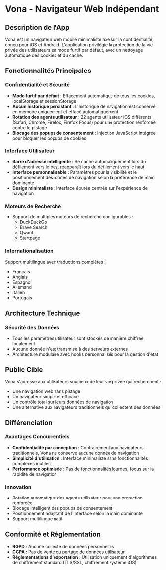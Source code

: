 # Vona - Navigateur Web Indépendant

## Description de l'App

Vona est un navigateur web mobile minimaliste axé sur la confidentialité, conçu pour iOS et Android. L'application privilégie la protection de la vie privée des utilisateurs en mode furtif par défaut, avec un nettoyage automatique des cookies et du cache.

## Fonctionnalités Principales

### Confidentialité et Sécurité
- **Mode furtif par défaut** : Effacement automatique de tous les cookies, localStorage et sessionStorage
- **Aucun historique persistant** : L'historique de navigation est conservé en mémoire uniquement et effacé automatiquement
- **Rotation des agents utilisateur** : 22 agents utilisateur iOS différents (Safari, Chrome, Firefox, Firefox Focus) pour une protection renforcée contre le pistage
- **Blocage des popups de consentement** : Injection JavaScript intégrée pour bloquer les popups de cookies

### Interface Utilisateur
- **Barre d'adresse intelligente** : Se cache automatiquement lors du défilement vers le bas, réapparaît lors du défilement vers le haut
- **Interface personnalisable** : Paramètres pour la visibilité et le positionnement des icônes de navigation selon la préférence de main dominante
- **Design minimaliste** : Interface épurée centrée sur l'expérience de navigation

### Moteurs de Recherche
- Support de multiples moteurs de recherche configurables :
  - DuckDuckGo
  - Brave Search
  - Qwant
  - Startpage

### Internationalisation
Support multilingue avec traductions complètes :
- Français
- Anglais
- Espagnol
- Allemand
- Italien
- Portugais

## Architecture Technique

### Sécurité des Données
- Tous les paramètres utilisateur sont stockés de manière chiffrée localement
- Aucune donnée n'est transmise à des serveurs externes
- Architecture modulaire avec hooks personnalisés pour la gestion d'état

## Public Cible

Vona s'adresse aux utilisateurs soucieux de leur vie privée qui recherchent :
- Une navigation web sans pistage
- Un navigateur simple et efficace
- Un contrôle total sur leurs données de navigation
- Une alternative aux navigateurs traditionnels qui collectent des données

## Différenciation

### Avantages Concurrentiels
- **Confidentialité par conception** : Contrairement aux navigateurs traditionnels, Vona ne conserve aucune donnée de navigation
- **Simplicité d'utilisation** : Interface minimaliste sans fonctionnalités complexes inutiles
- **Performance optimisée** : Pas de fonctionnalités lourdes, focus sur la rapidité de navigation

### Innovation
- Rotation automatique des agents utilisateur pour une protection renforcée
- Blocage intelligent des popups de consentement
- Positionnement adaptatif de l'interface selon la main dominante
- Support multilingue natif

## Conformité et Réglementation

- **RGPD** : Aucune collecte de données personnelles
- **CCPA** : Pas de vente ou partage de données utilisateur
- **Réglementations d'exportation** : Utilisation uniquement d'algorithmes de chiffrement standard (TLS/SSL, chiffrement système iOS)
